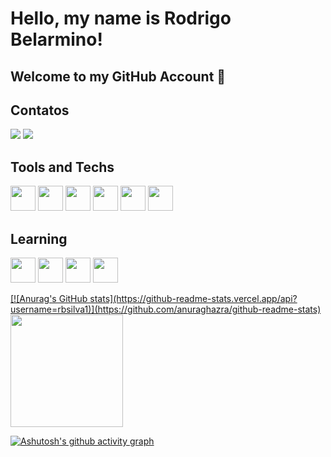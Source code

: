 # Hello, my name is Rodrigo Belarmino! 
## Welcome to my GitHub Account 👋

## Contatos

<div>
<a href = "mailto:rodrigo.belarmino17@gmail.com"><img loading="lazy" src="https://img.shields.io/badge/Gmail-D14836?style=for-the-badge&logo=gmail&logoColor=white" target="_blank"></a>
<a href="https://www.linkedin.com/in/rodrigo-belarmino-1508a1233/" target="_blank"><img loading="lazy" src="https://img.shields.io/badge/-LinkedIn-%230077B5?style=for-the-badge&logo=linkedin&logoColor=white" target="_blank"></a>
</div>

## Tools and Techs

<img loading="lazy" src="https://cdn.jsdelivr.net/gh/devicons/devicon/icons/nodejs/nodejs-original.svg" width="40" height="40" /> <img loading="lazy" src="https://cdn.jsdelivr.net/gh/devicons/devicon/icons/git/git-original.svg" width="40" height="40" /> <img loading="lazy" src="https://cdn.jsdelivr.net/gh/devicons/devicon/icons/javascript/javascript-original.svg" width="40" height="40" /> <img loading="lazy" src="https://cdn.jsdelivr.net/gh/devicons/devicon/icons/mysql/mysql-original-wordmark.svg" width="40" height="40" /> <img loading="lazy" src="https://cdn.jsdelivr.net/gh/devicons/devicon/icons/typescript/typescript-original.svg" width="40" height="40" /> <img loading="lazy" src="https://cdn.jsdelivr.net/gh/devicons/devicon/icons/mongodb/mongodb-original-wordmark.svg" width="40" height="40" />

## Learning 

<img loading="lazy" src="https://cdn.jsdelivr.net/gh/devicons/devicon/icons/java/java-original.svg" width="40" height="40" /> <img loading="lazy" src="https://cdn.jsdelivr.net/gh/devicons/devicon/icons/jest/jest-plain.svg" width="40" height="40" /> <img loading="lazy" src="https://cdn.jsdelivr.net/gh/devicons/devicon/icons/docker/docker-original.svg" width="40" height="40" /> <img loading="lazy" src="https://cdn.jsdelivr.net/gh/devicons/devicon/icons/nestjs/nestjs-plain.svg" width="40" height="40"/>



<div>
<a href="https://github.com/rbsilva1">
[![Anurag's GitHub stats](https://github-readme-stats.vercel.app/api?username=rbsilva1)](https://github.com/anuraghazra/github-readme-stats)
<img loading="lazy" height="180em" src="https://github-readme-stats.vercel.app/api?username=rbsilva1&show_icons=true&theme=dracula&include_all_commits=true&count_private=true"/>
</div>

[![Ashutosh's github activity graph](https://github-readme-activity-graph.vercel.app/graph?username=rbsilva1&bg_color=0d1117&color=e0e0e0&line=0055ff&point=808080&area=true&hide_border=true)](https://github.com/ashutosh00710/github-readme-activity-graph)
